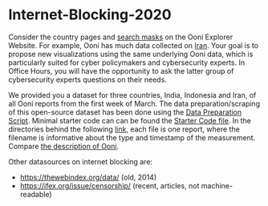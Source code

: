 # Internet-Blocking-2020
Consider the country pages and [search masks](https://explorer.ooni.org/search?until=2020-10-12) on the Ooni Explorer Website. For example, Ooni has much data collected on [Iran](https://explorer.ooni.org/country/IR). Your goal is to propose new visualizations using the same underlying Ooni data, which is particularly suited for cyber policymakers and cybersecurity experts. In Office Hours, you will have the opportunity to ask the latter group of cybersecurity experts questions on their needs.

We provided you a dataset for three countries, India, Indonesia and Iran, of all Ooni reports from the first week of March. The data preparation/scraping of this open-source dataset has been done using the [Data Preparation Script](data_preparation.py). Minimal starter code can can be found the [Starter Code file](starter_code.py). In the directories behind the following [link](https://drive.google.com/drive/folders/1v5pbR47-6302NTpAp94lxHU-FqiAn54P?usp=sharing), each file is one report, where the filename is informative about the type and timestamp of the measurement. Compare [the description of Ooni](https://ooni.org/post/mining-ooni-data).

Other datasources on internet blocking are:
 - https://thewebindex.org/data/ (old, 2014)
 - https://ifex.org/issue/censorship/ (recent, articles, not machine-readable)
